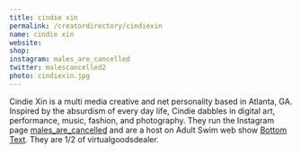 ```yaml
---
title: cindie xin
permalink: /creatordirectory/cindiexin
name: cindie xin
website: 
shop:
instagram: males_are_cancelled
twitter: malescancelled2
photo: cindiexin.jpg
---
```

Cindie Xin is a multi media creative and net personality based in Atlanta, GA. Inspired by the absurdism of every day life, Cindie dabbles in digital art, performance, music, fashion, and photography. They run the Instagram page [males_are_cancelled](https://www.instagram.com/males_are_cancelled) and are a host on Adult Swim web show [Bottom Text](https://www.adultswim.com/videos/bottom-text). They are 1/2 of virtualgoodsdealer.